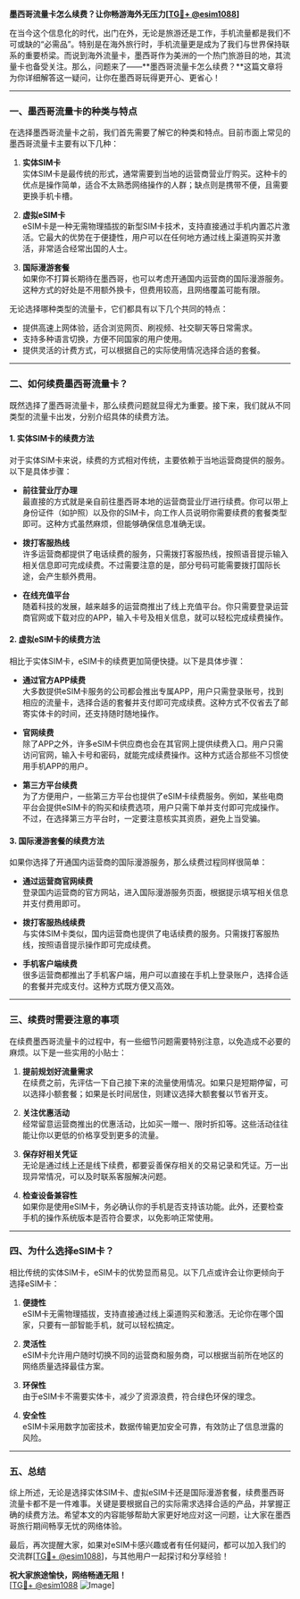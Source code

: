 **墨西哥流量卡怎么续费？让你畅游海外无压力[[TG💪+ @esim1088](https://t.me/s/esim1088)]**

在当今这个信息化的时代，出门在外，无论是旅游还是工作，手机流量都是我们不可或缺的“必需品”。特别是在海外旅行时，手机流量更是成为了我们与世界保持联系的重要桥梁。而说到海外流量卡，墨西哥作为美洲的一个热门旅游目的地，其流量卡也备受关注。那么，问题来了——**墨西哥流量卡怎么续费？**这篇文章将为你详细解答这一疑问，让你在墨西哥玩得更开心、更省心！

---

### **一、墨西哥流量卡的种类与特点**

在选择墨西哥流量卡之前，我们首先需要了解它的种类和特点。目前市面上常见的墨西哥流量卡主要有以下几种：

1. **实体SIM卡**  
   实体SIM卡是最传统的形式，通常需要到当地的运营商营业厅购买。这种卡的优点是操作简单，适合不太熟悉网络操作的人群；缺点则是携带不便，且需要更换手机卡槽。

2. **虚拟eSIM卡**  
   eSIM卡是一种无需物理插拔的新型SIM卡技术，支持直接通过手机内置芯片激活。它最大的优势在于便捷性，用户可以在任何地方通过线上渠道购买并激活，非常适合经常出国的人士。

3. **国际漫游套餐**  
   如果你不打算长期待在墨西哥，也可以考虑开通国内运营商的国际漫游服务。这种方式的好处是不用额外换卡，但费用较高，且网络覆盖可能有限。

无论选择哪种类型的流量卡，它们都具有以下几个共同的特点：  
- 提供高速上网体验，适合浏览网页、刷视频、社交聊天等日常需求。
- 支持多种语言切换，方便不同国家的用户使用。
- 提供灵活的计费方式，可以根据自己的实际使用情况选择合适的套餐。

---

### **二、如何续费墨西哥流量卡？**

既然选择了墨西哥流量卡，那么续费问题就显得尤为重要。接下来，我们就从不同类型的流量卡出发，分别介绍具体的续费方法。

#### **1. 实体SIM卡的续费方法**
对于实体SIM卡来说，续费的方式相对传统，主要依赖于当地运营商提供的服务。以下是具体步骤：

- **前往营业厅办理**  
  最直接的方式就是亲自前往墨西哥本地的运营商营业厅进行续费。你可以带上身份证件（如护照）以及你的SIM卡，向工作人员说明你需要续费的套餐类型即可。这种方式虽然麻烦，但能够确保信息准确无误。

- **拨打客服热线**  
  许多运营商都提供了电话续费的服务，只需拨打客服热线，按照语音提示输入相关信息即可完成续费。不过需要注意的是，部分号码可能需要拨打国际长途，会产生额外费用。

- **在线充值平台**  
  随着科技的发展，越来越多的运营商推出了线上充值平台。你只需要登录运营商官网或下载对应的APP，输入卡号及相关信息，就可以轻松完成续费操作。

#### **2. 虚拟eSIM卡的续费方法**
相比于实体SIM卡，eSIM卡的续费更加简便快捷。以下是具体步骤：

- **通过官方APP续费**  
  大多数提供eSIM卡服务的公司都会推出专属APP，用户只需登录账号，找到相应的流量卡，选择合适的套餐并支付即可完成续费。这种方式不仅省去了邮寄实体卡的时间，还支持随时随地操作。

- **官网续费**  
  除了APP之外，许多eSIM卡供应商也会在其官网上提供续费入口。用户只需访问官网，输入卡号和密码，就能完成续费操作。这种方式适合那些不习惯使用手机APP的用户。

- **第三方平台续费**  
  为了方便用户，一些第三方平台也提供了eSIM卡续费服务。例如，某些电商平台会提供eSIM卡的购买和续费选项，用户只需下单并支付即可完成操作。不过，在选择第三方平台时，一定要注意核实其资质，避免上当受骗。

#### **3. 国际漫游套餐的续费方法**
如果你选择了开通国内运营商的国际漫游服务，那么续费过程同样很简单：

- **通过运营商官网续费**  
  登录国内运营商的官方网站，进入国际漫游服务页面，根据提示填写相关信息并支付费用即可。

- **拨打客服热线续费**  
  与实体SIM卡类似，国内运营商也提供了电话续费的服务。只需拨打客服热线，按照语音提示操作即可完成续费。

- **手机客户端续费**  
  很多运营商都推出了手机客户端，用户可以直接在手机上登录账户，选择合适的套餐并完成支付。这种方式既方便又高效。

---

### **三、续费时需要注意的事项**

在续费墨西哥流量卡的过程中，有一些细节问题需要特别注意，以免造成不必要的麻烦。以下是一些实用的小贴士：

1. **提前规划好流量需求**  
   在续费之前，先评估一下自己接下来的流量使用情况。如果只是短期停留，可以选择小额套餐；如果是长时间居住，则建议选择大额套餐以节省开支。

2. **关注优惠活动**  
   经常留意运营商推出的优惠活动，比如买一赠一、限时折扣等。这些活动往往能让你以更低的价格享受到更多的流量。

3. **保存好相关凭证**  
   无论是通过线上还是线下续费，都要妥善保存相关的交易记录和凭证。万一出现异常情况，可以及时联系客服解决问题。

4. **检查设备兼容性**  
   如果你是使用eSIM卡，务必确认你的手机是否支持该功能。此外，还要检查手机的操作系统版本是否符合要求，以免影响正常使用。

---

### **四、为什么选择eSIM卡？**

相比传统的实体SIM卡，eSIM卡的优势显而易见。以下几点或许会让你更倾向于选择eSIM卡：

1. **便捷性**  
   eSIM卡无需物理插拔，支持直接通过线上渠道购买和激活。无论你在哪个国家，只要有一部智能手机，就可以轻松搞定。

2. **灵活性**  
   eSIM卡允许用户随时切换不同的运营商和服务商，可以根据当前所在地区的网络质量选择最佳方案。

3. **环保性**  
   由于eSIM卡不需要实体卡，减少了资源浪费，符合绿色环保的理念。

4. **安全性**  
   eSIM卡采用数字加密技术，数据传输更加安全可靠，有效防止了信息泄露的风险。

---

### **五、总结**

综上所述，无论是选择实体SIM卡、虚拟eSIM卡还是国际漫游套餐，续费墨西哥流量卡都不是一件难事。关键是要根据自己的实际需求选择合适的产品，并掌握正确的续费方法。希望本文的内容能够帮助大家更好地应对这一问题，让大家在墨西哥旅行期间畅享无忧的网络体验。

最后，再次提醒大家，如果对eSIM卡感兴趣或者有任何疑问，都可以加入我们的交流群[[TG💪+ @esim1088](https://t.me/s/esim1088)]，与其他用户一起探讨和分享经验！  

**祝大家旅途愉快，网络畅通无阻！**  
[[TG💪+ @esim1088](https://t.me/s/esim1088) ![Image](https://i.postimg.cc/4NQfJmqS/Snipaste-2025-05-13-00-14-12.png)]